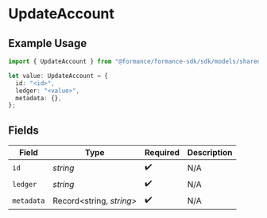 # UpdateAccount

## Example Usage

```typescript
import { UpdateAccount } from "@formance/formance-sdk/sdk/models/shared";

let value: UpdateAccount = {
  id: "<id>",
  ledger: "<value>",
  metadata: {},
};
```

## Fields

| Field                    | Type                     | Required                 | Description              |
| ------------------------ | ------------------------ | ------------------------ | ------------------------ |
| `id`                     | *string*                 | :heavy_check_mark:       | N/A                      |
| `ledger`                 | *string*                 | :heavy_check_mark:       | N/A                      |
| `metadata`               | Record<string, *string*> | :heavy_check_mark:       | N/A                      |